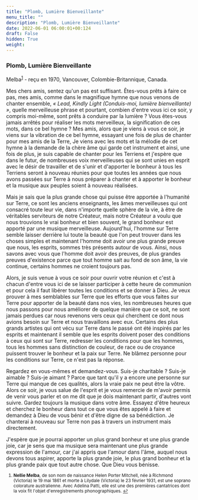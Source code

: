 ```yaml
---
title: "Plomb, Lumière Bienveillante"
menu_title: ""
description: "Plomb, Lumière Bienveillante"
date: 2022-06-01 06:00:01+00:124
draft: False
hidden: True
weight:
---
```

### Plomb, Lumière Bienveillante

Melba<sup id="a1">[1](#f1)</sup> - reçu en 1970, Vancouver, Colombie-Britannique, Canada.

Mes chers amis, sentez qu'un pas est suffisant. Êtes-vous prêts à faire ce pas, mes amis, comme dans le magnifique hymne que nous venons de chanter ensemble, *« Lead, Kindly Light (Conduis-moi, lumière bienveillante) »*, quelle merveilleuse phrase et pourtant, combien d'entre vous ici ce soir, y compris moi-même, sont prêts à conduire par la lumière ? Vous êtes-vous jamais arrêtés pour réaliser les mots merveilleux, la signification de ces mots, dans ce bel hymne ? Mes amis, alors que je viens à vous ce soir, je viens sur la vibration de ce bel hymne, essayant une fois de plus de chanter pour mes amis de la Terre, Je viens avec les mots et la mélodie de cet hymne à la demande de la chère âme qui garde cet instrument et ainsi, une fois de plus, je suis capable de chanter pour les Terriens et j'espère que dans le futur, de nombreuses voix merveilleuses qui se sont unies en esprit avec le désir de travailler et de s'unir et d'apporter le bonheur à tous les Terriens seront à nouveau réunies pour que toutes les années que nous avons passées sur Terre à nous préparer à chanter et à apporter le bonheur et la musique aux peuples soient à nouveau réalisées.

Mais je sais que la plus grande chose qui puisse être apportée à l'humanité sur Terre, ce sont les anciens enseignants, les âmes merveilleuses qui ont consacré toute leur vie, dans n'importe quelle sphère de la vie, à être de véritables serviteurs de notre Créateur, mais notre Créateur a voulu que nous trouvions le vrai bonheur et bien souvent, le grand bonheur est apporté par une musique merveilleuse. Aujourd'hui, l'homme sur Terre semble laisser derrière lui toute la beauté que l'on peut trouver dans les choses simples et maintenant l'homme doit avoir une plus grande preuve que nous, les esprits, sommes très présents autour de vous. Ainsi, nous savons avec vous que l'homme doit avoir des preuves, de plus grandes preuves d'existence parce que tout homme sait au fond de son âme, la vie continue, certains hommes ne croient toujours pas.

Alors, je suis venue à vous ce soir pour ouvrir votre réunion et c'est à chacun d'entre vous ici de se laisser participer à cette heure de communion et pour cela il faut libérer toutes les conditions et se donner à Dieu. Je veux prouver à mes semblables sur Terre que les efforts que vous faites sur Terre pour apporter de la beauté dans nos vies, les nombreuses heures que nous passons pour nous améliorer de quelque manière que ce soit, ne sont jamais perdues car nous revenons vers ceux qui cherchent ce dont nous avions besoin sur Terre et nous travaillons avec eux. Certains des plus grands artistes qui ont vécu sur Terre dans le passé ont été inspirés par les esprits et maintenant il semble que les esprits doivent poser des conditions à ceux qui sont sur Terre, redresser les conditions pour que les hommes, tous les hommes sans distinction de couleur, de race ou de croyance puissent trouver le bonheur et la paix sur Terre. Ne blâmez personne pour les conditions sur Terre, ce n'est pas la réponse.

Regardez en vous-mêmes et demandez-vous. Suis-je charitable ? Suis-je aimable ? Suis-je aimant ? Parce que tant qu'il y a encore une personne sur Terre qui manque de ces qualités, alors la vraie paix ne peut être la vôtre. Alors ce soir, je vous salue de l'esprit et je vous remercie de m'avoir permis de venir vous parler et on me dit que je dois maintenant partir, d'autres vont suivre. Gardez toujours la musique dans votre âme. Essayez d'être heureux et cherchez le bonheur dans tout ce que vous êtes appelé à faire et demandez à Dieu de vous bénir et d'être digne de sa bénédiction. Je chanterai à nouveau sur Terre non pas à travers un instrument mais directement.

J'espère que je pourrai apporter un plus grand bonheur et une plus grande joie, car je sens que ma musique sera maintenant une plus grande expression de l'amour, car j'ai appris que l'amour dans l'âme, auquel nous devons tous aspirer, apporte la plus grande joie, le plus grand bonheur et la plus grande paix que tout autre chose. Que Dieu vous bénisse.
<small>

1. <large id="f1"> **Nellie Melba**, de son nom de naissance Helen Porter Mitchell, née à Richmond (Victoria) le 19 mai 1861 et morte à Lilydale (Victoria) le 23 février 1931, est une soprano colorature australienne. Avec Adelina Patti, elle est une des premières cantatrices dont la voix fit l'objet d'enregistrements phonographiques. [↩](#a1)